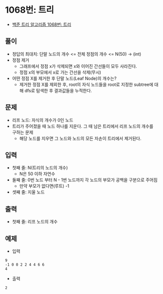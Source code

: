 # 1068번: 트리
- [백준 트리 알고리즘 1068번: 트리](https://www.acmicpc.net/problem/1068)

## 풀이
- 정답의 최대치: 단말 노드의 개수 <= 전체 정점의 개수 <= N(50) -> (int)
- 정점 제거
  - 그래프에서 정점 x가 삭제되면 x와 이어진 간선들이 모두 사라진다.
  - 정점 x의 부모에서 x로 가는 간선을 삭제(무시)
- 어떤 정점 X를 제거한 후 단말 노드(Leaf Node)의 개수는?
  - 제거한 정점 X를 제외한 후, root의 자식 노드들을 root로 지정한 subtree에 대해 dfs로 탐색한 후 결과값들을 누적한다.  

## 문제
- 리프 노드: 자식의 개수가 0인 노드
- 트리가 주어졌을 때 노드 하나를 지운다. 그 때 남은 트리에서 리프 노드의 개수를 구하는 문제
  - 해당 노드를 지우면 그 노드와 노드의 모든 자손이 트리에서 제거된다.

## 입력
- 첫째 줄: N(트리의 노드의 개수)
  - N은 50 이하 자연수
- 둘째 줄: 0번 노드 부터 N - 1번 노드까지 각 노드의 부모가 공백을 구분으로 주어짐
  - 만약 부모가 없다면(루트) -1
- 셋째 줄: 지울 노드

## 출력
- 첫째 줄: 리프 노드의 개수

## 예제
- 입력
```text
9
-1 0 0 2 2 4 4 6 6
4
```
- 출력
```text
2
```